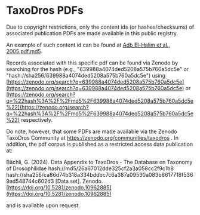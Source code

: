 # TaxoDros PDFs

Due to copyright restrictions, only the content ids (or hashes/checksums) of associated publication PDFs are made available in this public registry. 

An example of such content id can be found at [Adb El-Halim et al., 2005.pdf.md5](A/Abd%20El-Halim%20et%20al.,%202005.pdf.md5). 

Records associated with this specific pdf can be found via Zenodo by searching for the hash (e.g., "639988a4074ded5208a575b760a5dc5e" or "hash://sha256/639988a4074ded5208a575b760a5dc5e") using [https://zenodo.org/search?q=639988a4074ded5208a575b760a5dc5e](https://zenodo.org/search?q=639988a4074ded5208a575b760a5dc5e) or [https://zenodo.org/search?q=%22hash%3A%2F%2Fmd5%2F639988a4074ded5208a575b760a5dc5e%22](https://zenodo.org/search?q=%22hash%3A%2F%2Fmd5%2F639988a4074ded5208a575b760a5dc5e%22) respectively. 

Do note, however, that some PDFs are made available via the Zenodo TaxoDros Community at https://zenodo.org/communities/taxodros . In addition, the pdf corpus is published as a restricted access data publication at:

Bächli, G. (2024). Data Appendix to TaxoDros - The Database on Taxonomy of Drosophilidae hash://md5/26a67012dde325cf2a3a058cc2f9c1b8 hash://sha256/ca86d74b318a334bddbc7c6a387a09530a083b8617718f5369ad548744c602d3 [Data set]. Zenodo. [https://doi.org/10.5281/zenodo.10962885](https://doi.org/10.5281/zenodo.10962885)


and is available upon request.
